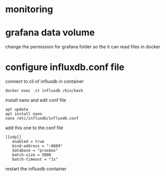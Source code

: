 # monitoring

# grafana data volume
change the permission for grafana folder so the it can read files in docker

# configure influxdb.conf file
connect to cli of influxdb in container

   ```
   docker exec -it influxdb /bin/bash
   ```

install nano and edit conf file
   ```
   apt update
   apt install nano
   nano /etc/influxdb/influxdb.conf
   ```

add this one to the conf file
```
[[udp]]
   enabled = true
   bind-address = ":8089"
   database = "proxmox"
   batch-size = 5000
   batch-timeout = "1s"
```   
restart the influxdb container  

